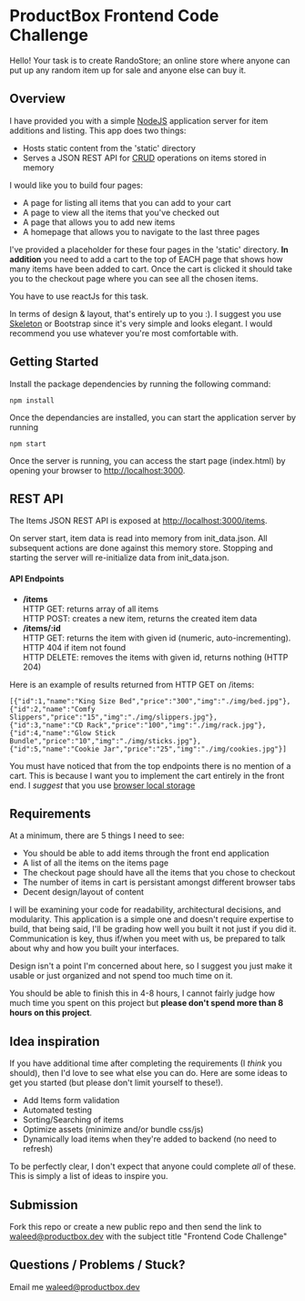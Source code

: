 ProductBox Frontend Code Challenge
=======================

Hello! Your task is to create RandoStore; an online store where anyone can put up any random item up for sale and anyone else can buy it.

## Overview

I have provided you with a simple [NodeJS](https://nodejs.org)
application server for item additions and listing.
This app does two things:
* Hosts static content from the 'static' directory
* Serves a JSON REST API for [CRUD](http://en.wikipedia.org/wiki/Create,_read,_update_and_delete) operations on items stored in memory

I would like you to build four pages: 
* A page for listing all items that you can add to your cart
* A page to view all the items that you've checked out
* A page that allows you to add new items
* A homepage that allows you to navigate to the last three pages

I've provided a placeholder for these four pages in the 'static' directory.
**In addition** you need to add a cart to the top of EACH page that shows how many items have been added to cart. Once the cart is clicked it should take you to the checkout page where you can see all the chosen items.

You have to use reactJs for this task.

In terms of design & layout, that's entirely up to you :). I suggest you use [Skeleton](http://getskeleton.com/) or Bootstrap since it's very simple and looks elegant. I would recommend you use whatever you're most comfortable with.


## Getting Started

Install the package dependencies by running the following command:
```
npm install
```

Once the dependancies are installed, you can start the application server by running
```
npm start
```

Once the server is running, you can access the start page (index.html) by opening your browser to [http://localhost:3000](http://localhost:3000).

## REST API

The Items JSON REST API is exposed at [http://localhost:3000/items](http://localhost:3000).

On server start, item data is read into memory from init_data.json. All subsequent actions are done against this memory store.  Stopping and starting the server will re-initialize data from init_data.json.  

#### API Endpoints

* **/items**  
HTTP GET: returns array of all items  
HTTP POST: creates a new item, returns the created item data
* **/items/:id**  
HTTP GET: returns the item with given id (numeric, auto-incrementing).  HTTP 404 if item not found  
HTTP DELETE: removes the items with given id, returns nothing (HTTP 204)

Here is an example of results returned from HTTP GET on /items:
```
[{"id":1,"name":"King Size Bed","price":"300","img":"./img/bed.jpg"},
{"id":2,"name":"Comfy Slippers","price":"15","img":"./img/slippers.jpg"},
{"id":3,"name":"CD Rack","price":"100","img":"./img/rack.jpg"},
{"id":4,"name":"Glow Stick Bundle","price":"10","img":"./img/sticks.jpg"},
{"id":5,"name":"Cookie Jar","price":"25","img":"./img/cookies.jpg"}]
```

You must have noticed that from the top endpoints there is no mention of a cart. This is because I want you to implement the cart entirely in the front end. I _suggest_ that you use [browser local storage](https://developer.mozilla.org/en-US/docs/Web/API/Window/localStorage) 

## Requirements

At a minimum, there are 5 things I need to see:
* You should be able to add items through the front end application
* A list of all the items on the items page
* The checkout page should have all the items that you chose to checkout
* The number of items in cart is persistant amongst different browser tabs
* Decent design/layout of content

I will be examining your code for readability, architectural decisions, and modularity. This application is a simple one and doesn't require expertise to build, that being said, I'll be grading how well you built it not just if you did it. Communication is key, thus if/when you meet with us, be prepared to talk about why and how you built your interfaces.

Design isn't a point I'm concerned about here, so I suggest you just make it usable or just organized and not spend too much time on it.

You should be able to finish this in 4-8 hours, I cannot fairly judge how much time you spent on this project but **please don't spend more than 8 hours on this project**.

## Idea inspiration

If you have additional time after completing the requirements (I _think_ you should), then I'd love to see what else you can do. Here are some ideas to get you started (but please don't limit yourself to these!).

* Add Items form validation
* Automated testing
* Sorting/Searching of items
* Optimize assets (minimize and/or bundle css/js)
* Dynamically load items when they're added to backend (no need to refresh)

To be perfectly clear, I don't expect that anyone could complete _all_ of these. This is simply a list of ideas to inspire you.

## Submission

Fork this repo or create a new public repo and then send the link to [waleed@productbox.dev](mailto:waleed@productbox.dev) with the subject title "Frontend Code Challenge"

## Questions / Problems / Stuck?

Email me [waleed@productbox.dev](mailto:waleed@productbox.dev)